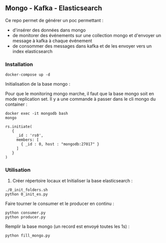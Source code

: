 ## Mongo - Kafka - Elasticsearch

Ce repo permet de générer un poc permettant :
- d'insérer des données dans mongo
- de monitorer des événements sur une collection mongo et d'envoyer un message à kafka à chaque événement
- de consommer des messages dans kafka et de les envoyer vers un index elasticsearch


### Installation

```
docker-compose up -d
```

Initialisation de la base mongo :

Pour que le monitoring mongo marche, il faut que la base mongo soit en mode replication set. Il y a une commande à passer dans le cli mongo du container :

```
docker exec -it mongodb bash
mongo

rs.initiate(
   {
     _id : 'rs0',
     members: [
       { _id : 0, host : "mongodb:27017" }
     ]
   }
)
```

### Utilisation

1) Créer répertoire locaux et Initialiser la base elasticsearch :

```
./0_init_folders.sh
python 0_init_es.py
```

Faire tourner le consumer et le producer en continu :

```
python consumer.py
python producer.py
```

Remplir la base mongo (un record est envoyé toutes les 1s) :

```
python fill_mongo.py
```


